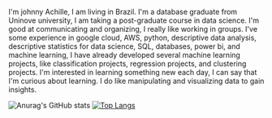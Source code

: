 I'm johnny Achille, I am living in Brazil. I'm a database graduate from Uninove university, I am taking a post-graduate course in data science.
I'm good at communicating and organizing, I really like working in groups.
I've some experience in google cloud, AWS, python, descriptive data analysis, descriptive statistics for data science, SQL, 
databases, power bi, and machine learning, I have already developed several machine learning projects, like classification projects, regression projects, and clustering projects.
I'm interested in learning something new each day, I can say that I'm curious about learning. 
I do like manipulating and visualizing data to gain insights.



![Anurag's GitHub stats](https://github-readme-stats.vercel.app/api?username=2022johnny&show_icons=true&theme=dark)
[![Top Langs](https://github-readme-stats.vercel.app/api/top-langs/?username=2022johnny&hide=python,sql)](https://github.com/2022johnny/github-readme-stats)
<link rel="stylesheet" href="https://cdn.jsdelivr.net/gh/devicons/devicon@v2.14.0/devicon.min.css">

